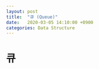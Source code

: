 ```yaml
---
layout: post
title:  "큐 (Queue)"
date:   2020-03-05 14:10:00 +0900
categories: Data Structure
---
```



# 큐


